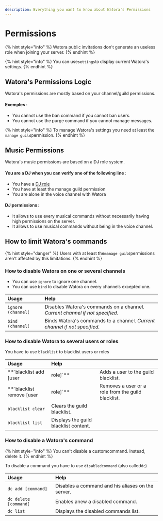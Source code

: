 ```yaml
---
description: Everything you want to know about Watora's Permissions
---
```


# Permissions

{% hint style="info" %}
Watora public invitations don't generate an useless role when joining your server.
{% endhint %}

{% hint style="info" %}
You can use`settings`to display current Watora's settings.
{% endhint %}

## Watora's Permissions Logic

Watora's permissions are mostly based on your channel/guild permissions.

#### Exemples :

* You cannot use the ban command if you cannot ban users.
* You cannot use the purge command if you cannot manage messages.

{% hint style="info" %}
To manage Watora's settings you need at least the `manage guild`permission.
{% endhint %}

## Music Permissions

Watora's music permissions are based on a DJ role system.

#### You are a DJ when you can verify one of the following line :

* You have a [DJ role](settings.md#set-a-dj-role)
* You have at least the manage guild permission
* You are alone in the voice channel with Watora

#### DJ permissions :

* It allows to use every musical commands without necessarily having high permissions on the server.
* It allows to use musical commands without being in the voice channel.

## How to limit Watora's commands

{% hint style="danger" %}
Users with at least the`manage guild`permissions aren't affected by this limitations.
{% endhint %}

### How to disable Watora on one or several channels

* You can use `ignore` to ignore one channel.
* You can use `bind` to disable Watora on every channels excepted one.

| Usage | Help |
| :--- | :--- |
| `ignore (channel)` | Disables Watora's commands on a channel.  _Current channel if not specified._ |
| `bind (channel)` | Binds Watora's commands to a channel.  _Current channel if not specified._ |

### How to disable Watora to several users or roles

You have to use `blacklist` to blacklist users or roles

| Usage | Help |  |
| :--- | :--- | :--- |
| \*\*\`blacklist add \[user | role\]\`\*\* | Adds a user to the guild blacklist. |
| \*\*\`blacklist remove \[user | role\]\`\*\* | Removes a user or a role from the guild blacklist. |
| `blacklist clear` | Clears the guild blacklist. |  |
| `blacklist list` | Displays the guild blacklist content. |  |

### How to disable a Watora's command

{% hint style="info" %}
You can't disable a customcommand. Instead, delete it.
{% endhint %}

To disable a command you have to use `disabledcommand` \(also called`dc`\)

| Usage | Help |
| :--- | :--- |
| `dc add [command]` | Disables a command and his aliases on the server. |
| `dc delete [command]` | Enables anew a disabled command. |
| `dc list` | Displays the disabled commands list. |

